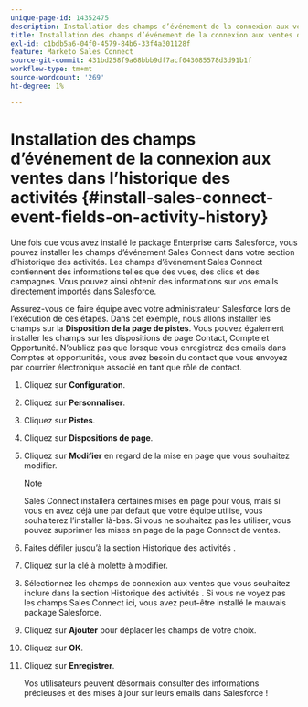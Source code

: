 ```yaml
---
unique-page-id: 14352475
description: Installation des champs d’événement de la connexion aux ventes dans l’historique des activités - Documents Marketo - Documentation du produit
title: Installation des champs d’événement de la connexion aux ventes dans l’historique des activités
exl-id: c1bdb5a6-04f0-4579-84b6-33f4a301128f
feature: Marketo Sales Connect
source-git-commit: 431bd258f9a68bbb9df7acf043085578d3d91b1f
workflow-type: tm+mt
source-wordcount: '269'
ht-degree: 1%

---
```


# Installation des champs d’événement de la connexion aux ventes dans l’historique des activités {#install-sales-connect-event-fields-on-activity-history}

Une fois que vous avez installé le package Enterprise dans Salesforce, vous pouvez installer les champs d’événement Sales Connect dans votre section d’historique des activités. Les champs d’événement Sales Connect contiennent des informations telles que des vues, des clics et des campagnes. Vous pouvez ainsi obtenir des informations sur vos emails directement importés dans Salesforce.

Assurez-vous de faire équipe avec votre administrateur Salesforce lors de l’exécution de ces étapes. Dans cet exemple, nous allons installer les champs sur la **Disposition de la page de pistes**. Vous pouvez également installer les champs sur les dispositions de page Contact, Compte et Opportunité. N’oubliez pas que lorsque vous enregistrez des emails dans Comptes et opportunités, vous avez besoin du contact que vous envoyez par courrier électronique associé en tant que rôle de contact.

1. Cliquez sur **Configuration**.
1. Cliquez sur **Personnaliser**.
1. Cliquez sur **Pistes**.
1. Cliquez sur **Dispositions de page**.
1. Cliquez sur **Modifier** en regard de la mise en page que vous souhaitez modifier.

   >[!NOTE]
   >
   >Sales Connect installera certaines mises en page pour vous, mais si vous en avez déjà une par défaut que votre équipe utilise, vous souhaiterez l’installer là-bas. Si vous ne souhaitez pas les utiliser, vous pouvez supprimer les mises en page de la page Connect de ventes.

1. Faites défiler jusqu’à la section Historique des activités .
1. Cliquez sur la clé à molette à modifier.
1. Sélectionnez les champs de connexion aux ventes que vous souhaitez inclure dans la section Historique des activités . Si vous ne voyez pas les champs Sales Connect ici, vous avez peut-être installé le mauvais package Salesforce.
1. Cliquez sur **Ajouter** pour déplacer les champs de votre choix.
1. Cliquez sur **OK**.
1. Cliquez sur **Enregistrer**.

   Vos utilisateurs peuvent désormais consulter des informations précieuses et des mises à jour sur leurs emails dans Salesforce !
